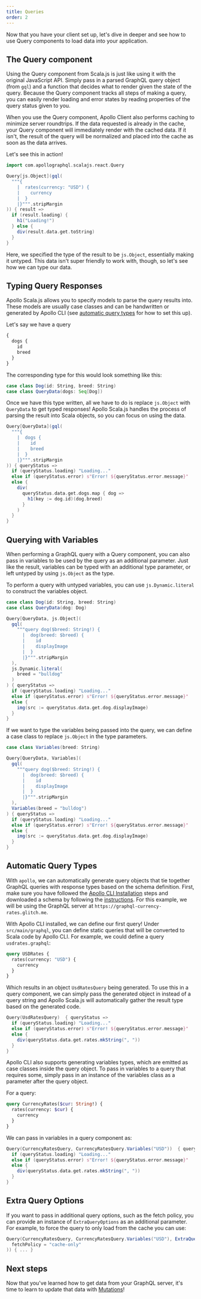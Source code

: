 ```yaml
---
title: Queries
order: 2
---
```


Now that you have your client set up, let's dive in deeper and see how to use Query components to load data into your application.

## The Query component
Using the Query component from Scala.js is just like using it with the original JavaScript API. Simply pass in a parsed GraphQL query object (from `gql`) and a function that decides what to render given the state of the query. Because the Query component tracks all steps of making a query, you can easily render loading and error states by reading properties of the query status given to you.

When you use the Query component, Apollo Client also performs caching to minimize server roundtrips. If the data requested is already in the cache, your Query component will immediately render with the cached data. If it isn't, the result of the query will be normalized and placed into the cache as soon as the data arrives.

Let's see this in action!

```scala
import com.apollographql.scalajs.react.Query

Query[js.Object](gql(
  """{
    |  rates(currency: "USD") {
    |    currency
    |  }
    |}""".stripMargin
)) { result =>
  if (result.loading) {
    h1("Loading!")
  } else {
    div(result.data.get.toString)
  }
}
```

Here, we specified the type of the result to be `js.Object`, essentially making it untyped. This data isn't super friendly to work with, though, so let's see how we can type our data.

## Typing Query Responses
Apollo Scala.js allows you to specify models to parse the query results into. These models are usually case classes and can be handwritten or generated by Apollo CLI (see [automatic query types](#Automatic-Query-Types) for how to set this up).

Let's say we have a query
```graphql
{
  dogs {
    id
    breed
  }
}
```

The corresponding type for this would look something like this:
```scala
case class Dog(id: String, breed: String)
case class QueryData(dogs: Seq[Dog])
```

Once we have this type written, all we have to do is replace `js.Object` with `QueryData` to get typed responses! Apollo Scala.js handles the process of parsing the result into Scala objects, so you can focus on using the data.

```scala
Query[QueryData](gql(
  """{
    |  dogs {
    |    id
    |    breed
    |  }
    |}""".stripMargin
)) { queryStatus =>
  if (queryStatus.loading) "Loading..."
  else if (queryStatus.error) s"Error! ${queryStatus.error.message}"
  else {
    div(
      queryStatus.data.get.dogs.map { dog =>
        h1(key := dog.id)(dog.breed)
      }
    )
  }
}
```

## Querying with Variables
When performing a GraphQL query with a Query component, you can also pass in variables to be used by the query as an additional parameter. Just like the result, variables can be typed with an additional type parameter, or left untyped by using `js.Object` as the type.

To perform a query with untyped variables, you can use `js.Dynamic.literal` to construct the variables object.
```scala
case class Dog(id: String, breed: String)
case class QueryData(dog: Dog)

Query[QueryData, js.Object](
  gql(
    """query dog($breed: String!) {
      |  dog(breed: $breed) {
      |    id
      |    displayImage
      |  }
      |}""".stripMargin
  ),
  js.Dynamic.literal(
    breed = "bulldog"
  )
) { queryStatus =>
  if (queryStatus.loading) "Loading..."
  else if (queryStatus.error) s"Error! ${queryStatus.error.message}"
  else {
    img(src := queryStatus.data.get.dog.displayImage)
  }
}
```

If we want to type the variables being passed into the query, we can define a case class to replace `js.Object` in the type parameters.
```scala
case class Variables(breed: String)

Query[QueryData, Variables](
  gql(
    """query dog($breed: String!) {
      |  dog(breed: $breed) {
      |    id
      |    displayImage
      |  }
      |}""".stripMargin
  ),
  Variables(breed = "bulldog")
) { queryStatus =>
  if (queryStatus.loading) "Loading..."
  else if (queryStatus.error) s"Error! ${queryStatus.error.message}"
  else {
    img(src := queryStatus.data.get.dog.displayImage)
  }
}
```

## Automatic Query Types
With `apollo`, we can automatically generate query objects that tie together GraphQL queries with response types based on the schema definition. First, make sure you have followed the [Apollo CLI Installation](./installation.html#Apollo-CLI) steps and downloaded a schema by following the [instructions](https://github.com/apollographql/apollo-cli#apollo-schemadownload-output). For this example, we will be using the GraphQL server at `https://graphql-currency-rates.glitch.me`.

With Apollo CLI installed, we can define our first query! Under `src/main/graphql`, you can define static queries that will be converted to Scala code by Apollo CLI. For example, we could define a query `usdrates.graphql`:
```graphql
query USDRates {
  rates(currency: "USD") {
    currency
  }
}
```

Which results in an object `UsdRatesQuery` being generated. To use this in a query component, we can simply pass the generated object in instead of a query string and Apollo Scala.js will automatically gather the result type based on the generated code.

```scala
Query(UsdRatesQuery)  { queryStatus =>
  if (queryStatus.loading) "Loading..."
  else if (queryStatus.error) s"Error! ${queryStatus.error.message}"
  else {
    div(queryStatus.data.get.rates.mkString(", "))
  }
}
```

Apollo CLI also supports generating variables types, which are emitted as case classes inside the query object. To pass in variables to a query that requires some, simply pass in an instance of the variables class as a parameter after the query object.

For a query:
```graphql
query CurrencyRates($cur: String!) {
  rates(currency: $cur) {
    currency
  }
}
```

We can pass in variables in a query component as:
```scala
Query(CurrencyRatesQuery, CurrencyRatesQuery.Variables("USD"))  { queryStatus =>
  if (queryStatus.loading) "Loading..."
  else if (queryStatus.error) s"Error! ${queryStatus.error.message}"
  else {
    div(queryStatus.data.get.rates.mkString(", "))
  }
}
```

## Extra Query Options
If you want to pass in additional query options, such as the fetch policy, you can provide an instance of `ExtraQueryOptions` as an additional parameter. For example, to force the query to only load from the cache you can use:

```scala
Query(CurrencyRatesQuery, CurrencyRatesQuery.Variables("USD"), ExtraQueryOptions(
  fetchPolicy = "cache-only"
)) { ... }
```

## Next steps
Now that you've learned how to get data from your GraphQL server, it's time to learn to update that data with [Mutations](./mutations.html)!
